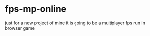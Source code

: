 # fps-mp-online
just for a new project of mine
it is going to be a multiplayer fps run in browser game
